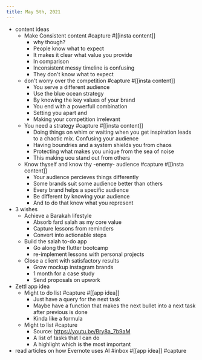 ```yaml
---
title: May 5th, 2021
---
```


- content ideas
	- Make Consistent content #capture #[[insta content]]
		- why though?
		- People know what to expect
		- It makes it clear what value you provide
		- In comparison
		- Inconsistent messy timeline is confusing
		- They don't know what to expect
	- don't worry over the competition #capture #[[insta content]]
		- You serve a different audience
		- Use the blue ocean strategy
		- By knowing the key values of your brand
		- You end with a powerfull combination
		- Setting you apart and
		- Making your competition irrelevant
	- You need a strategy #capture #[[insta content]]
		- Doing things on whim or waiting when you get inspiration leads to a chaotic mix. Confusing your audience
		- Having boundries and a system shields you from chaos
		- Protecting what makes you unique from the sea of noise
		- This making uou stand out from others
	- Know thyself and know thy -enemy- audience #capture #[[insta content]]
		- Your audience percieves things differently
		- Some brands suit some audience better than others
		- Every brand helps a specific audience
		- Be different by knowing your audience
		- And to do that know what you represent
- 3 wishes
	- Achieve a Barakah lifestyle
		- Absorb fard salah as my core value
		- Capture lessons from reminders
		- Convert into actionable steps
	- Build the salah to-do app
		- Go along the flutter bootcamp
		- re-implement lessons with personal projects
	- Close a client with satisfactory results
		- Grow mockup instagram brands
		- 1 month for a case study
		- Send proposals on upwork
- Zettl app idea
	- Might to do list #capture #[[app idea]]
		- Just have a query for the next task
		- Maybe have a function that makes the next bullet into a next task after previous is done
		- Kinda like a formula
	- Might to list #capture
		- Source: https://youtu.be/Bry8a_7b9aM
		- A list of tasks that I can do
		- A highlight which is the most important
- read articles on how Evernote uses AI #inbox #[[app idea]] #capture